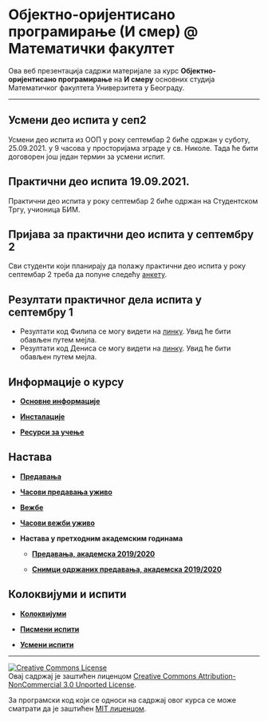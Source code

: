 # Објектно-оријентисано програмирање (И смер) @ Математички факултет

Ова веб презентација садржи материјале за курс **Објектно-оријентисано програмирање** на **И смеру** основних студија Математичког факултета Универзитета у Београду.

---
## Усмени део испита у сеп2
Усмени део испита из ООП у року септембар 2 биће одржан у суботу, 25.09.2021. у 9 часова у просторијама зграде у св. Николе. Тада ће бити договорен још један термин за усмени испит.

## Практични део испита 19.09.2021.
Практични део испита у року септембар 2 биће одржан на Студентском Тргу, учионица БИМ. 

## Пријава за практични део испита у септембру 2
Сви студенти који планирају да полажу практични део испита у року септембар 2 треба да попуне следећу [анкету](https://docs.google.com/forms/d/e/1FAIpQLSdI0xFJLnpU778U2MPrH8tC5lD5zlRG4uBaoRFSlbrl0D8OUQ/viewform?usp=sf_link).

## Резултати практичног дела испита у септембру 1
* Резултати код Филипа се могу видети на [линку](https://docs.google.com/spreadsheets/d/1NBc1VqkmT-rC0ByZgdkk8sBn678my-Suyik9vJK1TRE/edit?usp=sharing). Увид ће бити обављен путем мејла.
* Резултати код Дениса се могу видети на [линку](/pismeni-ispiti/info/202021/sep1/oop.sep1.denis.pdf). Увид ће бити обављен путем мејла.

## Информације о курсу

* **[Основне информације](/informacije/README-2020-21.md)**

* **[Инсталације](/INSTALACIJE-2020-21.md)**

* **[Ресурси за учење](/RESURSI-ZA-UCENJE-2020-21.md)**

## Настава

* **[Предавања](/predavanja/README-2020-21.md)**

* **[Часови предавања уживо](/predavanja/casovi-uzivo/README-2020-21.md)**

* **[Вежбе](/vezbe/README.md)**

* **[Часови вежби уживо](/vezbe/casovi-uzivo/README.md)**

* **Настава у претходним академским годинама**

  * **[Предавања, академска 2019/2020](/predavanja/README-2019-20.md)**

  * **[Снимци одржаних предавања, академска 2019/2020](/predavanja/casovi-uzivo/README-2019-20.md)**

## Колоквијуми и испити

* **[Колоквијуми](/kolokvijumi/README.md)**

* **[Писмени испити](/pismeni-ispiti/README.md)**

* **[Усмени испити](/usmeni-ispiti/README.md)**

---

<a rel="license" href="http://creativecommons.org/licenses/by-nc/3.0/"><img alt="Creative Commons License" style="border-width:0" src="https://i.creativecommons.org/l/by-nc/3.0/88x31.png" /></a><br />Овај садржај је заштићен лиценцом <a rel="license" href="http://creativecommons.org/licenses/by-nc/3.0/">Creative Commons Attribution-NonCommercial 3.0 Unported License</a>.

За програмски код који се односи на садржај овог курса се може сматрати да је заштићен [MIT лиценцом](/LICENSE).
